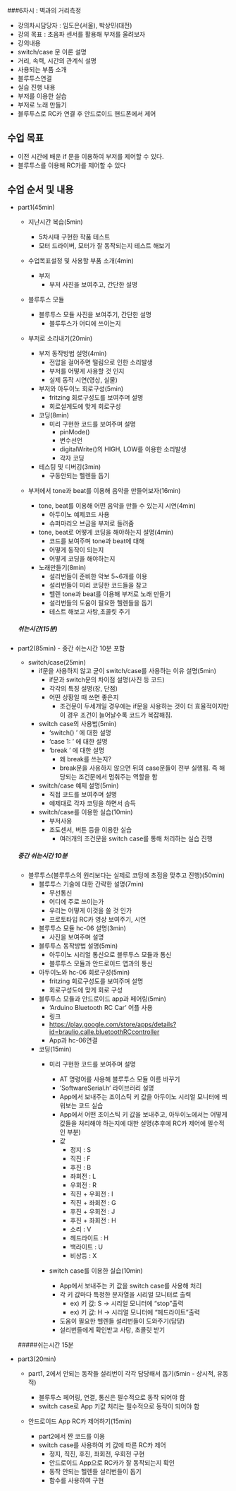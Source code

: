 ###6차시 : 벽과의 거리측정

-	강의차시담당자 : 임도은(서울), 박상민(대전)
-	강의 목표 : 초음파 센서를 활용해 부저를 울려보자
-	강의내용
-	switch/case 문 이론 설명
-	거리, 속력, 시간의 관계식 설명
-	사용되는 부품 소개
-	블루투스연결
-	실습 진행 내용
-	부저를 이용한 실습
-	부저로 노래 만들기
-	블루투스로 RC카 연결 후 안드로이드 핸드폰에서 제어


## 수업 목표

-	이전 시간에 배운 if 문을 이용하여 부저를 제어할 수 있다.
-	블루투스를 이용해 RC카를 제어할 수 있다


## 수업 순서 및 내용

- part1(45min)
	- 지난시간 복습(5min)
		- 5차시때 구현한 작품 테스트
	 	- 모터 드라이버, 모터가 잘 동작되는지 테스트 해보기
	- 수업목표설정 및 사용할 부품 소개(4min)
		- 부저
			- 부저 사진을 보여주고, 간단한 설명
	- 블루투스 모듈
		- 블루투스 모듈 사진을 보여주기, 간단한 설명
			- 블루투스가 어디에 쓰이는지

	- 부저로 소리내기(20min)
		- 부저 동작방법 설명(4min)
			- 전압을 걸어주면 떨림으로 인한 소리발생
			- 부저를 어떻게 사용할 것 인지
			- 실제 동작 시연(영상, 실물)
		- 부저와 아두이노 회로구성(5min)
			- fritzing 회로구성도를 보여주며 설명
			- 회로설계도에 맞게 회로구성
		- 코딩(8min)
			- 미리 구현한 코드를 보여주며 설명
				- pinMode()
				- 변수선언 
				- digitalWrite()의 HIGH, LOW를 이용한 소리발생
				- 각자 코딩
		- 테스팅 및 디버깅(3min)
			- 구동안되는 헬렌들 돕기

	- 부저에서 tone과 beat를 이용해 음악을 만들어보자(16min)
		- tone, beat를 이용해 어떤 음악을 만들 수 있는지 시연(4min)
			- 아두이노 예제코드 사용
			- 슈퍼마리오 브금을 부저로 들려줌
		- tone, beat로 어떻게 코딩을 해야하는지 설명(4min)
			- 코드를 보여주며 tone과 beat에 대해 
			- 어떻게 동작이 되는지 
			- 어떻게 코딩을 해야하는지 
		- 노래만들기(8min)
		 	- 설리번들이 준비한 악보 5~6개를 이용
			- 설리번들이 미리 코딩한 코드들을 참고
			- 헬렌 tone과 beat를 이용해 부저로 노래 만들기
			- 설리번들의 도움이 필요한 헬렌들을 돕기
			- 테스트 해보고 사탕,초콜릿 주기

	##### 쉬는시간(15분)

- part2(85min) - 중간 쉬는시간 10분 포함
	- switch/case(25min)
		- if문을 사용하지 않고 굳이 switch/case를 사용하는 이유 설명(5min)
			- if문과 switch문의 차이점 설명(사진 등 코드)	
			- 각각의 특징 설명(장, 단점)
			- 어떤 상황일 때 쓰면 좋은지
				- 조건문이 두세개일 경우에는 if문을 사용하는 것이 더 효율적이지만 이 경우 조건이 늘어날수록 코드가 복잡해짐. 
		- switch case의 사용법(5min)
			- ‘switch() ’ 에 대한 설명
			- ‘case 1: ’  에 대한 설명
			- ‘break ’  에 대한 설명
				- 왜 break를 쓰는지?
				- break문을 사용하지 않으면 뒤의 case문들이 전부 실행됨. 즉 해당되는 조건문에서 멈춰주는 역할을 함
		- switch/case 예제 설명(5min)
			- 직접 코드를 보여주며 설명
			- 예제대로 각자 코딩을 하면서 습득
		- switch/case를 이용한 실습(10min)
			- 부저사용
			- 조도센서, 버튼 등을 이용한 실습
				- 여러개의 조건문을 switch case를 통해 처리하는 실습 진행
		
	##### 중간 쉬는시간 10분

	- 블루투스(블루투스의 원리보다는 실제로 코딩에 초점을 맞추고 진행)(50min)
		- 블루투스 기술에 대한 간략한 설명(7min)
			- 무선통신
			- 어디에 주로 쓰이는가
			- 우리는 어떻게 이것을 쓸 것 인가
			- 프로토타입 RC카 영상 보여주기, 시연
		- 블루투스 모듈 hc-06 설명(3min)
			- 사진을 보여주며 설명
		- 블루투스 동작방법 설명(5min)
			- 아두이노 시리얼 통신으로 블루투스 모듈과 통신
			- 블루투스 모듈과 안드로이드 앱과의 통신
		- 아두이노와 hc-06 회로구성(5min)
			- fritzing 회로구성도를 보여주며 설명
			- 회로구성도에 맞게 회로 구성
		- 블루투스 모듈과 안드로이드 app과 페어링(5min)
			- ‘Arduino Bluetooth RC Car’ 어플 사용
			- 링크 
			- https://play.google.com/store/apps/details?id=braulio.calle.bluetoothRCcontroller
			- App과 hc-06연결
		- 코딩(15min)
			- 미리 구현한 코드를 보여주며 설명
				- AT 명령어를 사용해 블루투스 모듈 이름 바꾸기
				- ‘SoftwareSerial.h’ 라이브러리 설명
				- App에서 보내주는 조이스틱 키 값을 아두이노 시리얼 모니터에 띄워보는 코드 실습
				- App에서 어떤 조이스틱 키 값을 보내주고, 아두이노에서는 어떻게 값들을 처리해야 하는지에 대한 설명(추후에 RC카 제어에 필수적인 부분)
				- 값
					- 정지 : S	
					- 직진 :  F
					- 후진 : B
					- 좌회전 : L
					- 우회전 : R
					- 직진 + 우회전 : I
					- 직진 + 좌회전 : G
					- 후진 + 우회전 : J
					- 후진 + 좌회전 : H
					- 소리 : V
					- 헤드라이트 : H
					- 백라이트 : U
					- 비상등 : X

			- switch case를 이용한 실습(10min)
				- App에서 보내주는 키 값을 switch case를 사용해 처리
				- 각 키 값마다 특정한 문자열을 시리얼 모니터로 출력
					- ex) 키 값: S -> 시리얼 모니터에 “stop”출력
					- ex) 키 값: H -> 시리얼 모니터에 “헤드라이트”출력
				- 도움이 필요한 헬렌들 설리번들이 도와주기(담당)
				- 설리번들에게 확인받고 사탕, 초콜릿 받기

	#####쉬는시간 15분

- part3(20min)
	- part1, 2에서 안되는 동작들 설리번이 각각 담당해서 돕기(5min - 상시적, 유동적)
		- 블루투스 페어링, 연결, 통신은 필수적으로 동작 되어야 함
		- switch case로 App 키값 처리는 필수적으로 동작이 되어야 함

	- 안드로이드 App RC카 제어하기(15min)
		- part2에서 짠 코드를 이용
		- switch case를 사용하여 키 값에 따른 RC카 제어
			- 정지, 직진, 후진, 좌회전, 우회전 구현
			- 안드로이드 App으로 RC카가 잘 동작되는지 확인
			- 동작 안되는 헬렌들 설리번들이 돕기
			- 함수를 사용하여 구현

